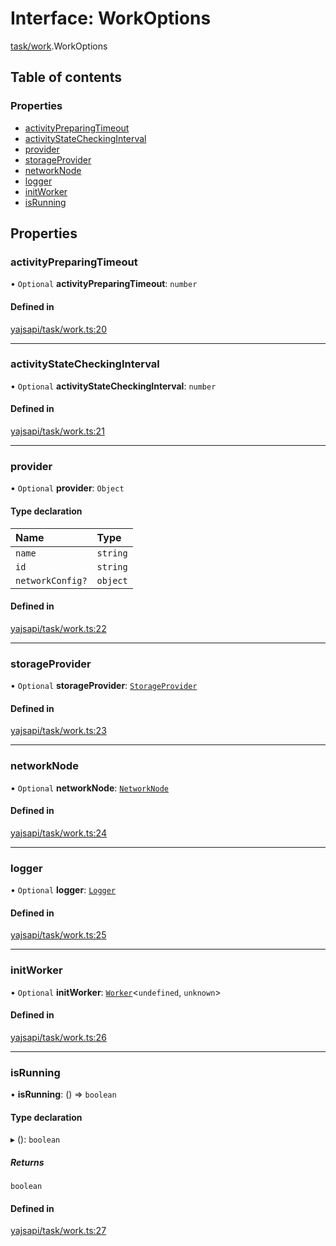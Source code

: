 # Interface: WorkOptions

[task/work](../modules/task_work).WorkOptions

## Table of contents

### Properties

- [activityPreparingTimeout](task_work.WorkOptions#activitypreparingtimeout)
- [activityStateCheckingInterval](task_work.WorkOptions#activitystatecheckinginterval)
- [provider](task_work.WorkOptions#provider)
- [storageProvider](task_work.WorkOptions#storageprovider)
- [networkNode](task_work.WorkOptions#networknode)
- [logger](task_work.WorkOptions#logger)
- [initWorker](task_work.WorkOptions#initworker)
- [isRunning](task_work.WorkOptions#isrunning)

## Properties

### activityPreparingTimeout

• `Optional` **activityPreparingTimeout**: `number`

#### Defined in

[yajsapi/task/work.ts:20](https://github.com/golemfactory/yajsapi/blob/2663a15/yajsapi/task/work.ts#L20)

___

### activityStateCheckingInterval

• `Optional` **activityStateCheckingInterval**: `number`

#### Defined in

[yajsapi/task/work.ts:21](https://github.com/golemfactory/yajsapi/blob/2663a15/yajsapi/task/work.ts#L21)

___

### provider

• `Optional` **provider**: `Object`

#### Type declaration

| Name | Type |
| :------ | :------ |
| `name` | `string` |
| `id` | `string` |
| `networkConfig?` | `object` |

#### Defined in

[yajsapi/task/work.ts:22](https://github.com/golemfactory/yajsapi/blob/2663a15/yajsapi/task/work.ts#L22)

___

### storageProvider

• `Optional` **storageProvider**: [`StorageProvider`](storage_provider.StorageProvider)

#### Defined in

[yajsapi/task/work.ts:23](https://github.com/golemfactory/yajsapi/blob/2663a15/yajsapi/task/work.ts#L23)

___

### networkNode

• `Optional` **networkNode**: [`NetworkNode`](../classes/network_node.NetworkNode)

#### Defined in

[yajsapi/task/work.ts:24](https://github.com/golemfactory/yajsapi/blob/2663a15/yajsapi/task/work.ts#L24)

___

### logger

• `Optional` **logger**: [`Logger`](utils_logger_logger.Logger)

#### Defined in

[yajsapi/task/work.ts:25](https://github.com/golemfactory/yajsapi/blob/2663a15/yajsapi/task/work.ts#L25)

___

### initWorker

• `Optional` **initWorker**: [`Worker`](../modules/task_work#worker)<`undefined`, `unknown`\>

#### Defined in

[yajsapi/task/work.ts:26](https://github.com/golemfactory/yajsapi/blob/2663a15/yajsapi/task/work.ts#L26)

___

### isRunning

• **isRunning**: () => `boolean`

#### Type declaration

▸ (): `boolean`

##### Returns

`boolean`

#### Defined in

[yajsapi/task/work.ts:27](https://github.com/golemfactory/yajsapi/blob/2663a15/yajsapi/task/work.ts#L27)
